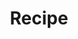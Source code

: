 ---
layout: prefab
title: Recipe
data_file: Recipe
parent: Prefabs
nav_exclude: true
search_exclude: false
---